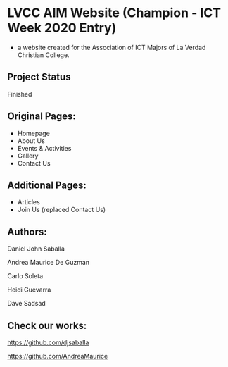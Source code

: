 # LVCC AIM Website (Champion - ICT Week 2020 Entry)
- a website created for the Association of ICT Majors of La Verdad Christian College.

## Project Status
Finished

## Original Pages:
- Homepage
- About Us
- Events & Activities
- Gallery
- Contact Us

## Additional Pages:
- Articles
- Join Us (replaced Contact Us)

## Authors: 
Daniel John Saballa

Andrea Maurice De Guzman

Carlo Soleta

Heidi Guevarra

Dave Sadsad

## Check our works:
https://github.com/djsaballa

https://github.com/AndreaMaurice
